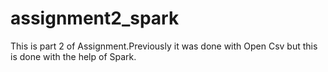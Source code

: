 # assignment2_spark

This is part 2 of Assignment.Previously it was done with Open Csv but this is done with the help of Spark.
